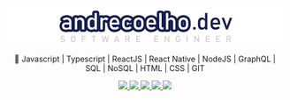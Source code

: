<p align="center">
  <img src="https://raw.githubusercontent.com/avrcoelho/avrcoelho/master/andrecoelho.png" width="500"
  alt="andrecoelho.dev" />
</p>
<p align="center">
🚀 Javascript | Typescript | ReactJS | React Native | NodeJS | GraphQL | SQL | NoSQL | HTML | CSS | GIT
</p>
<p align="center">
  <a href="https://github.com/avrcoelho" alt="GitHub">
    <img src="https://img.shields.io/badge/-GitHub-000?style=flat-square&logo=Github&logoColor=white" />
  </a>
  <a href="https://www.linkedin.com/in/andrevrcoelho" alt="LinkedIn">
    <img src="https://img.shields.io/badge/-LinkedIn-blue?style=flat-square&logo=Linkedin&logoColor=white" />
  </a>
  <a href="https://npmjs.com/~avrcoelho/" alt="npm">
    <img src="https://img.shields.io/badge/-npm-CB3837?style=flat-square&logo=NPM&logoColor=white" />
  </a>
  <a href="https://wa.me/5511941993908/" alt="WhatsApp">
    <img src="https://img.shields.io/badge/-WhatsApp-25D366?style=flat-square&logo=WhatsApp&logoColor=white" />
  </a>
  <a href="https://andrecoelho.dev/" alt="andrecoelho.div">
    <img src="https://img.shields.io/badge/-andrecoelho.dev-5b0095?style=flat-square" />
  </a>
</p>
